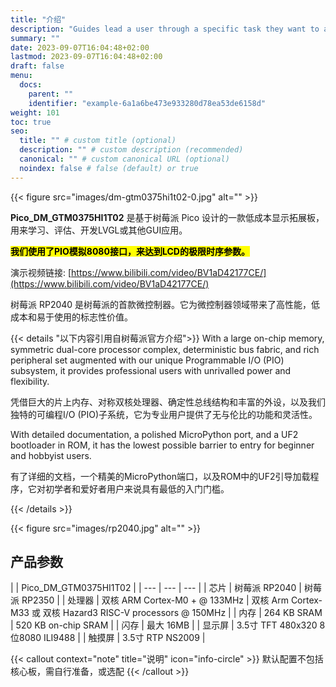 ```yaml
---
title: "介绍"
description: "Guides lead a user through a specific task they want to accomplish, often with a sequence of steps."
summary: ""
date: 2023-09-07T16:04:48+02:00
lastmod: 2023-09-07T16:04:48+02:00
draft: false
menu:
  docs:
    parent: ""
    identifier: "example-6a1a6be473e933280d78ea53de6158d"
weight: 101
toc: true
seo:
  title: "" # custom title (optional)
  description: "" # custom description (recommended)
  canonical: "" # custom canonical URL (optional)
  noindex: false # false (default) or true
---
```


{{< figure src="images/dm-gtm0375hi1t02-0.jpg" alt="" >}}

**Pico_DM_GTM0375HI1T02** 是基于树莓派 Pico 设计的一款低成本显示拓展板，用来学习、评估、开发LVGL或其他GUI应用。 

<mark>**我们使用了PIO模拟8080接口，来达到LCD的极限时序参数。**</mark>

演示视频链接:
[https://www.bilibili.com/video/BV1aD42177CE/](https://www.bilibili.com/video/BV1aD42177CE/)

树莓派 RP2040 是树莓派的首款微控制器。它为微控制器领域带来了高性能，低成本和易于使用的标志性价值。

{{< details "以下内容引用自树莓派官方介绍">}}
With a large on-chip memory, symmetric dual-core processor complex, deterministic bus fabric, and rich peripheral set augmented with our unique Programmable I/O (PIO) subsystem, it provides professional users with unrivalled power and flexibility. 

凭借巨大的片上内存、对称双核处理器、确定性总线结构和丰富的外设，以及我们独特的可编程I/O (PIO)子系统，它为专业用户提供了无与伦比的功能和灵活性。

With detailed documentation, a polished MicroPython port, and a UF2 bootloader in ROM, it has the lowest possible barrier to entry for beginner and hobbyist users.

有了详细的文档，一个精美的MicroPython端口，以及ROM中的UF2引导加载程序，它对初学者和爱好者用户来说具有最低的入门门槛。

{{< /details >}}

{{< figure src="images/rp2040.jpg" alt="" >}}


## 产品参数

| | Pico_DM_GTM0375HI1T02 |
| --- | --- | --- |
| 芯片 | 树莓派 RP2040 | 树莓派 RP2350 |
| 处理器 | 双核 ARM Cortex-M0 + @ 133MHz | 双核 Arm Cortex-M33 或 双核 Hazard3 RISC-V processors @ 150MHz |
| 内存 | 264 KB SRAM | 520 KB on-chip SRAM |
| 闪存 | 最大 16MB |
| 显示屏 | 3.5寸 TFT 480x320 8位8080 ILI9488 |
| 触摸屏 | 3.5寸 RTP NS2009 |

<!-- {{< card-grid >}}
  {{< link-card title="官方购买链接" href="https://item.taobao.com/item.htm?ft=t&id=776451474190&spm=a21dvs.23580594.0.0.52de3d0dccvs2X&skuId=5311045681719" >}}
{{< /card-grid >}} -->

{{< callout context="note" title="说明" icon="info-circle" >}} 默认配置不包括核心板，需自行准备，或选配 {{< /callout >}}
